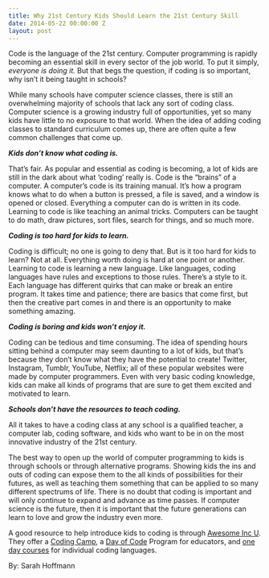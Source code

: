 ```yaml
---
title: Why 21st Century Kids Should Learn the 21st Century Skill
date: 2014-05-22 00:00:00 Z
layout: post
---
```

 
<p>Code is the language of the 21st century. Computer programming is rapidly becoming an essential skill in every sector of the job world. To put it simply, <em>everyone is doing it.</em> But that begs the question, if coding is so important, why isn’t it being taught in schools?</p>
<p>While many schools have computer science classes, there is still an overwhelming majority of schools that lack any sort of coding class. Computer science is a growing industry full of opportunities, yet so many kids have little to no exposure to that world. When the idea of adding coding classes to standard curriculum comes up, there are often quite a few common challenges that come up. </p>
<p><strong><em>Kids don’t know what coding is.</em></strong></p>
<p>That’s fair. As popular and essential as coding is becoming, a lot of kids are still in the dark about what ‘coding’ really is. Code is the “brains” of a computer. A computer’s code is its training manual. It’s how a program knows what to do when a button is pressed, a file is saved, and a window is opened or closed. Everything a computer can do is written in its code. Learning to code is like teaching an animal tricks. Computers can be taught to do math, draw pictures, sort files, search for things, and so much more.</p>
<p><strong><em>Coding is too hard for kids to learn.</em></strong></p>
<p>Coding is difficult; no one is going to deny that. But is it too hard for kids to learn? Not at all. Everything worth doing is hard at one point or another. Learning to code is learning a new language. Like languages, coding languages have rules and exceptions to those rules. There’s a style to it. Each language has different quirks that can make or break an entire program. It takes time and patience; there are basics that come first, but then the creative part comes in and there is an opportunity to make something amazing.</p>
<p><strong><em>Coding is boring and kids won’t enjoy it.</em></strong></p>
<p>Coding can be tedious and time consuming. The idea of spending hours sitting behind a computer may seem daunting to a lot of kids, but that’s because they don’t know what they have the potential to create! Twitter, Instagram, Tumblr, YouTube, Netflix; all of these popular websites were made by computer programmers. Even with very basic coding knowledge, kids can make all kinds of programs that are sure to get them excited and motivated to learn.</p>
<p><strong><em>Schools don’t have the resources to teach coding.</em></strong></p>
<p>All it takes to have a coding class at any school is a qualified teacher, a computer lab, coding software, and kids who want to be in on the most innovative industry of the 21st century. </p>
<p>The best way to open up the world of computer programming to kids is through schools or through alternative programs. Showing kids the ins and outs of coding can expose them to the all kinds of possibilities for their futures, as well as teaching them something that can be applied to so many different spectrums of life. There is no doubt that coding is important and will only continue to expand and advance as time passes. If computer science is the future, then it is important that the future generations can learn to love and grow the industry even more. </p>
<p>A good resource to help introduce kids to coding is through <a href="http://www.awesomeincu.com/" target="_blank">Awesome Inc U</a>. They offer a <a href="http://www.awesomeincu.com/curriculum/#k12-week" target="_blank">Coding Camp</a>, a <a href="http://www.awesomeincu.com/curriculum/#k12-day" target="_blank">Day of Code</a> Program for educators, and <a href="http://www.awesomeincu.com/curriculum/" target="_blank">one day courses</a> for individual coding languages.</p>
<p>By: Sarah <span>Hoffmann</span> </p>
